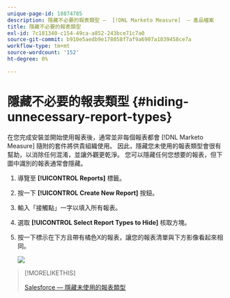 ```yaml
---
unique-page-id: 18874785
description: 隱藏不必要的報表類型 —  [!DNL Marketo Measure]  — 產品檔案
title: 隱藏不必要的報表類型
exl-id: 7c181340-c154-49ca-a852-243bce71c7a0
source-git-commit: b910e5aedb9e178058f7af9a6907a1039458ce7a
workflow-type: tm+mt
source-wordcount: '152'
ht-degree: 0%

---
```


# 隱藏不必要的報表類型 {#hiding-unnecessary-report-types}

在您完成安裝並開始使用報表後，通常並非每個報表都會 [!DNL Marketo Measure] 隨附的套件將供貴組織使用。 因此，隱藏您未使用的報表類型會很有幫助，以消除任何混淆，並讓外觀更乾淨。 您可以隱藏任何您想要的報表，但下圖中識別的報表通常會隱藏。

1. 導覽至 **[!UICONTROL Reports]** 標籤。

1. 按一下 **[!UICONTROL Create New Report]** 按鈕。

1. 輸入「接觸點」一字以填入所有報表。

1. 選取 **[!UICONTROL Select Report Types to Hide]** 核取方塊。

1. 按一下標示在下方且帶有橘色X的報表，讓您的報表清單與下方影像看起來相同。

   ![](assets/1-4.png)

>[!MORELIKETHIS]
>
>[Salesforce — 隱藏未使用的報表類型](https://releasenotes.docs.salesforce.com/en-us/spring14/release-notes/rn_analytics_hide_report_types.htm)
